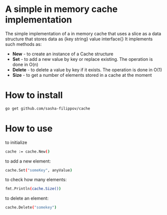 <h1>A simple in memory cache implementation</h1>
The simple implementation of a in memory cache that uses a slice as a data structure that stores data as {key string} value interface{}
It implements such methods as:
<ul>
<li><b>New</b> - to create an instance of a Cache structure</li>
<li><b>Set</b> - to add a new value by key or replace existing. The operation is done in O(n)</li>
<li><b>Delete</b> - to delete a value by key if it exists. The operation is done in O(1)</li>
<li><b>Size</b> - to get a number of elements stored in a cache at the moment</li>
</ul>
<h1>How to install</h1>

```sh
go get github.com/sasha-filippov/cache
```

<h1>How to use</h1>
to initialize 

```sh
cache := cache.New()
```

to add a new element:

```sh
cache.Set("someKey", anyValue)
```

to check how many elements:

```sh
fmt.Println(cache.Size())
```

to delete an element:

```sh
cache.Delete("somekey")
```
